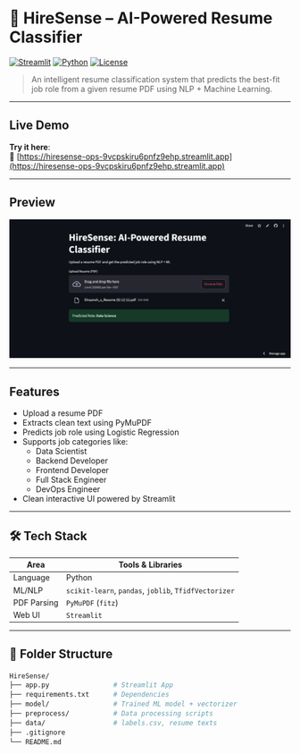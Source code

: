 # 🤖 HireSense – AI-Powered Resume Classifier

[![Streamlit](https://img.shields.io/badge/Built%20With-Streamlit-red?style=flat&logo=streamlit)](https://streamlit.io)
[![Python](https://img.shields.io/badge/Python-3.10-blue?logo=python&logoColor=white)](https://www.python.org/)
[![License](https://img.shields.io/badge/License-MIT-green)](LICENSE)

> An intelligent resume classification system that predicts the best-fit job role from a given resume PDF using NLP + Machine Learning.

---

## Live Demo

**Try it here**:  
🔗 [https://hiresense-ops-9vcpskiru6pnfz9ehp.streamlit.app](https://hiresense-ops-9vcpskiru6pnfz9ehp.streamlit.app)

---

## Preview
![alt text](image.png)

---

## Features

- Upload a resume PDF  
- Extracts clean text using PyMuPDF  
- Predicts job role using Logistic Regression  
- Supports job categories like:
  - Data Scientist
  - Backend Developer
  - Frontend Developer
  - Full Stack Engineer
  - DevOps Engineer  
- Clean interactive UI powered by Streamlit

---

## 🛠 Tech Stack

| Area         | Tools & Libraries                                           |
|--------------|-------------------------------------------------------------|
| Language     | Python                                                      |
| ML/NLP       | `scikit-learn`, `pandas`, `joblib`, `TfidfVectorizer`       |
| PDF Parsing  | `PyMuPDF` (`fitz`)                                          |
| Web UI       | `Streamlit`                                                 |

---

## 📁 Folder Structure

```bash
HireSense/
├── app.py                # Streamlit App
├── requirements.txt      # Dependencies
├── model/                # Trained ML model + vectorizer
├── preprocess/           # Data processing scripts
├── data/                 # labels.csv, resume texts
├── .gitignore
└── README.md
